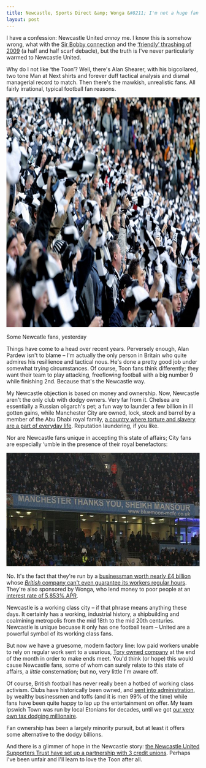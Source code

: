 ```yaml
---
title: Newcastle, Sports Direct &amp; Wonga &#8211; I'm not a huge fan
layout: post
---
```


I have a confession: Newcastle United _annoy_ me. I know this is somehow wrong, what with the <a href="http://en.wikipedia.org/wiki/Bobby_Robson">Sir Bobby connection</a> and the <a href="http://news.bbc.co.uk/sport1/hi/football/eng_div_1/8263393.stm">&#8216;friendly&#8217; thrashing of 2009</a> (a half and half scarf debacle), but the truth is I've never particularly warmed to Newcastle United.

Why do I not like &#8216;the Toon&#8217;? Well, there's Alan Shearer, with his bigcollared, two tone Man at Next shirts and forever duff tactical analysis and dismal managerial record to match. Then there's the mawkish, unrealistic fans. All fairly irrational, typical football fan reasons.

<p><img src="/images/nufcfans.jpg" alt="Newcastle fans" height="599" width="600" class="bleed"></p>

<p class="figcaption">Some Newcatle fans, yesterday</p>

Things have come to a head over recent years. Perversely enough, Alan Pardew isn't to blame &#8211; I'm actually the only person in Britain who quite admires his resillience and tactical nous. He's done a pretty good job under somewhat trying circumstances. Of course, Toon fans think differently; they want their team to play attacking, freeflowing football with a big number 9 while finishing 2nd. Because that's the Newcastle way.

My Newcastle objection is based on money and ownership. Now, Newcastle aren't the only club with dodgy owners. Very far from it. Chelsea are essentially a Russian oligarch's pet; a fun way to launder a few billion in ill gotten gains, while Manchester City are owned, lock, stock and barrel by a member of the Abu Dhabi royal family, <a href="http://www.hrw.org/middle-eastn-africa/united-arab-emirates">a country where torture and slavery are a part of everyday life</a>. Reputation laundering, if you like.

Nor are Newcastle fans unique in accepting this state of affairs; City fans are especially &#8216;umble in the presence of their royal benefactors:

<p><img src="/images/city-fans.jpg" alt="Manchester City banner saying Manchester thanks you, Sheikh Mansoor" height="296" width="699"></p>

No. It's the fact that they're run by a <a href="http://www.chroniclelive.co.uk/news/north-east-news/mike-ashley-newcastle-united-owners-7101870">businessman worth nearly &pound;4 billion</a> whose <a href="http://www.theguardian.com/business/2014/oct/27/sports-direct-zero-hours-contract-terms">_British_ company can't even guarantee its workers regular hours</a>. They're also sponsored by Wonga, who lend money to poor people at an <a href="www.theguardian.com/business/2014/oct/08/wonga-banned-tv-ad-interest-rate">interest rate of 5,853% APR</a>.

Newcastle is a working class city &#8211; if that phrase means anything these days. It certainly has a working, industrial history, a shipbuilding and coalmining metropolis from the mid 18th to the mid 20th centuries. Newcastle is unique becuase it only has one football team &#8211; United are a powerful symbol of its working class fans.

But now we have a gruesome, modern factory line: low paid workers unable to rely on regular work sent to a usurious, <a href="http://www.mirror.co.uk/night-copy/wonga-the-men-who-made-50million-830110">Tory owned company</a> at the end of the month in order to make ends meet. You'd think (or hope) this would cause Newcastle fans, some of whom can surely relate to this state of affairs, a _little_ consternation; but no, very little I'm aware off.

Of course, British football has never really been a hotbed of working class activism. Clubs have historically been owned, and <a href="http://en.wikipedia.org/wiki/Administration_%28British_football%29">sent into administration</a>, by wealthy businessmen and toffs (and it is men 99% of the time) while fans have been quite happy to lap up the entertainment on offer. My team Ipswich Town was run by local Etonians for decades, until we got <a href="http://en.wikipedia.org/wiki/Marcus_Evans">our very own tax dodging millionaire</a>.

Fan ownership has been a largely minority pursuit, but at least it offers some alternative to the dodgy billions.

And there is a glimmer of hope in the Newcastle story: <a href="http://fsf.org.uk/blog/view/nust-launch-credit-union-initiative">the Newcastle United Supporters Trust have set up a partnership with 3 credit unions</a>. Perhaps I've been unfair and I'll learn to love the Toon after all.










